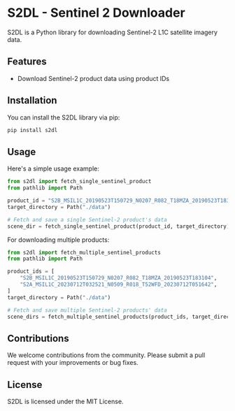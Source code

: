 # S2DL - Sentinel 2 Downloader

S2DL is a Python library for downloading Sentinel-2 L1C satellite imagery data.
## Features

- Download Sentinel-2 product data using product IDs

## Installation

You can install the S2DL library via pip:

```bash
pip install s2dl
```

## Usage

Here's a simple usage example:

```python
from s2dl import fetch_single_sentinel_product
from pathlib import Path

product_id = "S2B_MSIL1C_20190523T150729_N0207_R082_T18MZA_20190523T183104"
target_directory = Path("./data")

# Fetch and save a single Sentinel-2 product's data
scene_dir = fetch_single_sentinel_product(product_id, target_directory)
```

For downloading multiple products:

```python
from s2dl import fetch_multiple_sentinel_products
from pathlib import Path

product_ids = [
    "S2B_MSIL1C_20190523T150729_N0207_R082_T18MZA_20190523T183104",
    "S2A_MSIL1C_20230712T032521_N0509_R018_T52WFD_20230712T051642",
]
target_directory = Path("./data")

# Fetch and save multiple Sentinel-2 products' data
scene_dirs = fetch_multiple_sentinel_products(product_ids, target_directory)
```

## Contributions

We welcome contributions from the community. Please submit a pull request with your improvements or bug fixes.

## License

S2DL is licensed under the MIT License.
